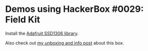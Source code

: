 # Demos using HackerBox #0029: Field Kit

Install the [Adafruit SSD1306 library](https://learn.adafruit.com/monochrome-oled-breakouts/arduino-library-and-examples#arduino-library-and-examples).

Also check out [my unboxing and info post](https://nick.blog/2018/04/06/hackerbox-0029-field-kit/) about this box.
